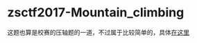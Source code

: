# zsctf2017-Mountain_climbing

这题也算是校赛的压轴题的一道，不过属于比较简单的，具体[在这里](https://github.com/Docupa/zsctf2017-Mountain_climbing/blob/master/idea.md)
